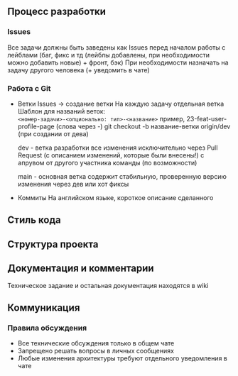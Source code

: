 ## Процесс разработки
### Issues
Все задачи должны быть заведены как Issues перед началом работы с лейблами (баг, фикс и тд (лейблы добавлены, при необходимости можно добавить новые) + фронт, бэк)
При необходимости назначать на задачу другого человека (+ уведомить в чате)
### Работа с Git
- Ветки
	Issues -> создание ветки 
	На каждую задачу отдельная ветка
	Шаблон для названий веток:  
	```<номер-задачи>-<опционально: тип>-<название>```
	пример, 23-feat-user-profile-page
	(слова через -)
	git checkout -b название-ветки origin/dev (при создании от дева)
	
	dev - ветка разработки
	все изменения исключительно через Pull Request (с описанием изменений, которые были внесены!) с апрувом от другого участника команды (по возможности)
	
	main - основная ветка
	содержит стабильную, проверенную версию
	изменения через дев или хот фиксы 
- Коммиты
	На английском языке, короткое описание сделанного


## Стиль кода

## Структура проекта

## Документация и комментарии
Техническое задание и остальная документация находятся в wiki

## Коммуникация
### Правила обсуждения
- Все технические обсуждения только в общем чате
- Запрещено решать вопросы в личных сообщениях
- Любые изменения архитектуры требуют отдельного уведомления в чате
